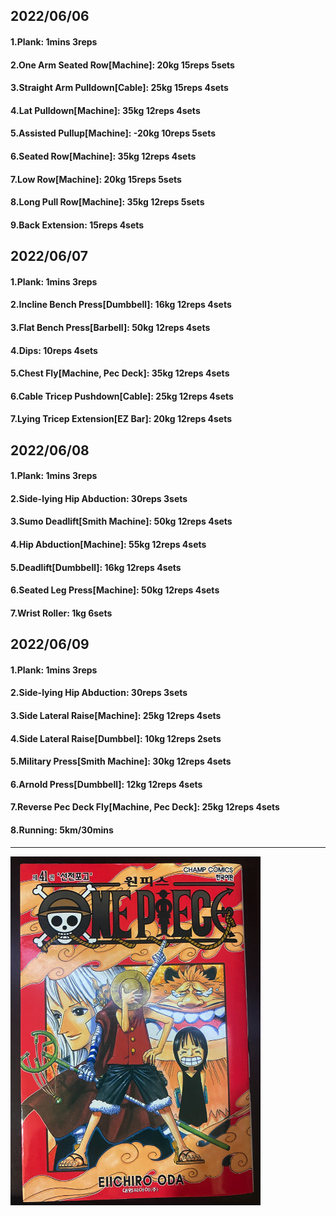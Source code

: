 ## 2022/06/06
#### 1.Plank: 1mins 3reps
#### 2.One Arm Seated Row\[Machine\]: 20kg 15reps 5sets
#### 3.Straight Arm Pulldown\[Cable\]: 25kg 15reps 4sets
#### 4.Lat Pulldown\[Machine\]: 35kg 12reps 4sets
#### 5.Assisted Pullup\[Machine\]: -20kg 10reps 5sets
#### 6.Seated Row\[Machine\]: 35kg 12reps 4sets
#### 7.Low Row\[Machine\]: 20kg 15reps 5sets
#### 8.Long Pull Row\[Machine]: 35kg 12reps 5sets
#### 9.Back Extension: 15reps 4sets

## 2022/06/07
#### 1.Plank: 1mins 3reps
#### 2.Incline Bench Press\[Dumbbell\]: 16kg 12reps 4sets
#### 3.Flat Bench Press\[Barbell\]: 50kg 12reps 4sets
#### 4.Dips: 10reps 4sets
#### 5.Chest Fly\[Machine, Pec Deck\]: 35kg 12reps 4sets
#### 6.Cable Tricep Pushdown\[Cable\]: 25kg 12reps 4sets
#### 7.Lying Tricep Extension\[EZ Bar\]: 20kg 12reps 4sets 

## 2022/06/08
#### 1.Plank: 1mins 3reps
#### 2.Side-lying Hip Abduction: 30reps 3sets
#### 3.Sumo Deadlift\[Smith Machine\]: 50kg 12reps 4sets
#### 4.Hip Abduction\[Machine\]: 55kg 12reps 4sets
#### 5.Deadlift\[Dumbbell\]: 16kg 12reps 4sets
#### 6.Seated Leg Press\[Machine\]: 50kg 12reps 4sets
#### 7.Wrist Roller: 1kg 6sets

## 2022/06/09
#### 1.Plank: 1mins 3reps
#### 2.Side-lying Hip Abduction: 30reps 3sets
#### 3.Side Lateral Raise\[Machine\]: 25kg 12reps 4sets
#### 4.Side Lateral Raise\[Dumbbel\]: 10kg 12reps 2sets
#### 5.Military Press\[Smith Machine\]: 30kg 12reps 4sets
#### 6.Arnold Press\[Dumbbell\]: 12kg 12reps 4sets
#### 7.Reverse Pec Deck Fly\[Machine, Pec Deck\]: 25kg 12reps 4sets
#### 8.Running: 5km/30mins

---

<img src='./_resources/__041.png' width='400px' />
